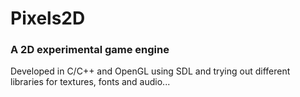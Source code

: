 # Pixels2D
### A 2D experimental game engine 
Developed in C/C++ and OpenGL using SDL and trying out different libraries for textures, fonts and audio...
